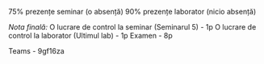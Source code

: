 75% prezențe seminar (o absență)
90% prezențe laborator (nicio absență)

*Nota finală:*
O lucrare de control la seminar (Seminarul 5) - 1p
O lucrare de control la laborator (Ultimul lab) - 1p
Examen - 8p

Teams - 9gf16za